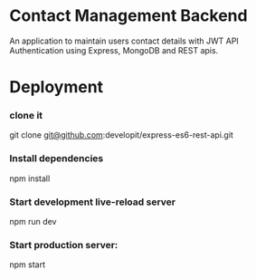 # Contact Management Backend

An application to maintain users contact details with JWT API Authentication using Express, MongoDB and REST apis.

# Deployment

### clone it

git clone git@github.com:developit/express-es6-rest-api.git

### Install dependencies

npm install

### Start development live-reload server

npm run dev

### Start production server:

npm start

